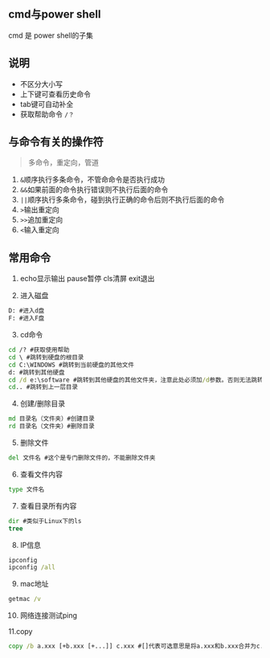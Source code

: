 ## cmd与power shell

cmd 是 power shell的子集



## 说明

* 不区分大小写
* 上下键可查看历史命令
* tab键可自动补全
* 获取帮助命令 `/？`



## 与命令有关的操作符

> 多命令，重定向，管道

1. `&`顺序执行多条命令，不管命命令是否执行成功
2. `&&`如果前面的命令执行错误则不执行后面的命令
3. `||`顺序执行多条命令，碰到执行正确的命令后则不执行后面的命令
4. `>`输出重定向
5. `>>`追加重定向
6. `<`输入重定向

## 常用命令

1. echo显示输出 pause暂停 cls清屏 exit退出

2. 进入磁盘

```cmd
D: #进入d盘
F: #进入F盘
```

3. cd命令

```cmd
cd /? #获取使用帮助
cd \ #跳转到硬盘的根目录
cd C:\WINDOWS #跳转到当前硬盘的其他文件
d: #跳转到其他硬盘
cd /d e:\software #跳转到其他硬盘的其他文件夹，注意此处必须加/d参数。否则无法跳转
cd.. #跳转到上一层目录
```

4. 创建/删除目录

```cmd
md 目录名（文件夹）#创建目录
rd 目录名（文件夹）#删除目录
```

5. 删除文件

```cmd
del 文件名 #这个是专门删除文件的，不能删除文件夹
```

6. 查看文件内容

```cmd
type 文件名
```

7. 查看目录所有内容

```cmd
dir #类似于Linux下的ls
tree
```

8. IP信息

```cmd
ipconfig
ipconfig /all
```

9. mac地址

```cmd
getmac /v
```

10. 网络连接测试ping

11.copy

```cmd
copy /b a.xxx [+b.xxx [+...]] c.xxx #[]代表可选意思是将a.xxx和b.xxx合并为c.xxx。
```

